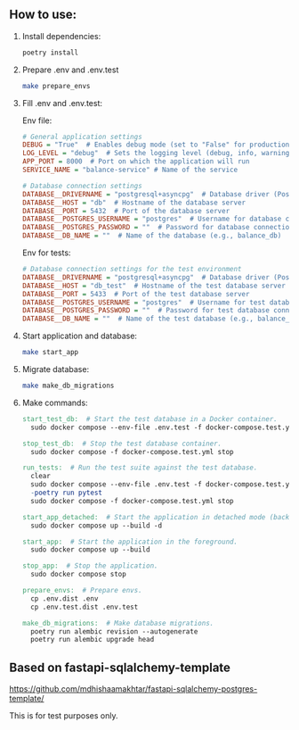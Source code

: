 ## How to use:

1. Install dependencies:
    ```bash
    poetry install
    ```

2. Prepare .env and .env.test
    ```bash
    make prepare_envs
    ```

3. Fill .env and .env.test:

    Env file:
    ```ini
    # General application settings
    DEBUG = "True"  # Enables debug mode (set to "False" for production)
    LOG_LEVEL = "debug"  # Sets the logging level (debug, info, warning, error, critical)
    APP_PORT = 8000  # Port on which the application will run
    SERVICE_NAME = "balance-service" # Name of the service

    # Database connection settings
    DATABASE__DRIVERNAME = "postgresql+asyncpg"  # Database driver (PostgreSQL with asyncpg)
    DATABASE__HOST = "db"  # Hostname of the database server
    DATABASE__PORT = 5432  # Port of the database server
    DATABASE__POSTGRES_USERNAME = "postgres"  # Username for database connection
    DATABASE__POSTGRES_PASSWORD = ""  # Password for database connection (set a secure password for production)
    DATABASE__DB_NAME = ""  # Name of the database (e.g., balance_db)
    ```

    Env for tests:
    ```ini
    # Database connection settings for the test environment
    DATABASE__DRIVERNAME = "postgresql+asyncpg"  # Database driver (PostgreSQL with asyncpg)
    DATABASE__HOST = "db_test"  # Hostname of the test database server (likely a Docker container)
    DATABASE__PORT = 5433  # Port of the test database server
    DATABASE__POSTGRES_USERNAME = "postgres"  # Username for test database connection
    DATABASE__POSTGRES_PASSWORD = ""  # Password for test database connection (often left blank for test databases)
    DATABASE__DB_NAME = ""  # Name of the test database (e.g., balance_db_test) 
    ```

4. Start application and database:
    ```bash
    make start_app
    ```

5. Migrate database:
    ```bash
    make make_db_migrations
    ```

6. Make commands:
    ```makefile
    start_test_db:  # Start the test database in a Docker container.
      sudo docker compose --env-file .env.test -f docker-compose.test.yml up --build

    stop_test_db:  # Stop the test database container.
      sudo docker compose -f docker-compose.test.yml stop

    run_tests:  # Run the test suite against the test database.
      clear
      sudo docker compose --env-file .env.test -f docker-compose.test.yml up --build -d
      -poetry run pytest
      sudo docker compose -f docker-compose.test.yml stop

    start_app_detached:  # Start the application in detached mode (background).
      sudo docker compose up --build -d

    start_app:  # Start the application in the foreground.
      sudo docker compose up --build

    stop_app:  # Stop the application.
      sudo docker compose stop

    prepare_envs:  # Prepare envs.
      cp .env.dist .env
      cp .env.test.dist .env.test

    make_db_migrations:  # Make database migrations.
      poetry run alembic revision --autogenerate
      poetry run alembic upgrade head
    ```



## Based on fastapi-sqlalchemy-template

https://github.com/mdhishaamakhtar/fastapi-sqlalchemy-postgres-template/

This is for test purposes only.
